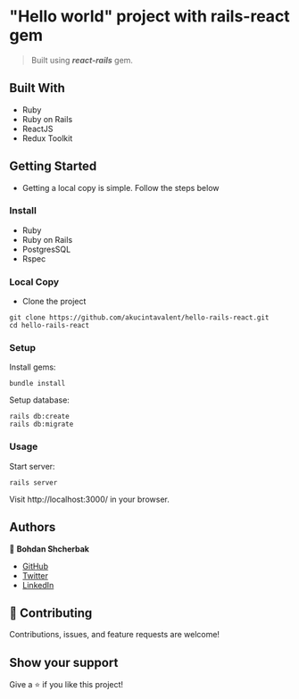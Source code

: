# "Hello world" project with rails-react gem

> Built using **_react-rails_** gem.
## Built With

- Ruby
- Ruby on Rails
- ReactJS
- Redux Toolkit

## Getting Started

- Getting a local copy is simple. Follow the steps below

### Install

- Ruby
- Ruby on Rails
- PostgresSQL
- Rspec

### Local Copy

- Clone the project

```
git clone https://github.com/akucintavalent/hello-rails-react.git
cd hello-rails-react
```

### Setup

Install gems:

```
bundle install
```

Setup database:

```
rails db:create
rails db:migrate
```

### Usage

Start server:

```
rails server
```

Visit http://localhost:3000/ in your browser.

## Authors

👤 **Bohdan Shcherbak**

- [GitHub](https://github.com/akucintavalent)
- [Twitter](https://twitter.com/ibodi828)
- [LinkedIn](https://www.linkedin.com/in/bohdan-shcherbak/)

## 🤝 Contributing

Contributions, issues, and feature requests are welcome!

## Show your support

Give a ⭐️ if you like this project!